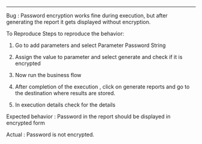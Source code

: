 ---
Bug : 
Password encryption works fine during execution, but after generating the report it gets displayed without encryption.

To Reproduce Steps to reproduce the behavior:

1. Go to add parameters and select Parameter Password String

2. Assign the value to parameter and select generate and check if it is encrypted

3. Now run the business flow

4. After completion of the execution , click on generate reports and go to the destination where results are stored.

5. In execution details check for the details

Expected behavior : Password in the report should be displayed in encrypted form

Actual : Password is not encrypted.

